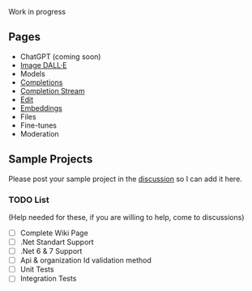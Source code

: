 Work in progress

##  Pages 

* ChatGPT (coming soon)  
* [Image DALL·E](Dall-E)  
* Models  
* [Completions](Completion)  
* [Completion Stream](Completions-Stream)
* [Edit](Edit)  
* [Embeddings](Embeddings)  
* Files  
* Fine-tunes  
* Moderation  

## Sample Projects
Please post your sample project in the [discussion](https://github.com/betalgo/openai/discussions) so I can add it here.

### TODO List 
(Help needed for these, if you are willing to help, come to discussions)
- [ ] Complete Wiki Page
- [ ] .Net Standart Support
- [ ] .Net 6 & 7 Support
- [ ] Api & organization Id validation method
- [ ] Unit Tests
- [ ] Integration Tests
